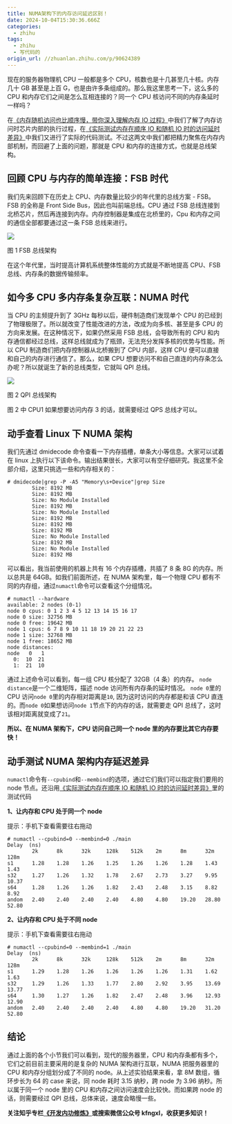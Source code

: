 ```yaml
---
title: NUMA架构下的内存访问延迟区别！
date: 2024-10-04T15:30:36.666Z
categories:
  - zhihu
tags:
  - zhihu
  - 写代码的
origin_url: //zhuanlan.zhihu.com/p/90624389
---
```

现在的服务器物理机 CPU 一般都是多个 CPU，核数也是十几甚至几十核。内存几十 GB 甚至是上百 G，也是由许多条组成的。那么我这里思考一下，这么多的 CPU 和内存它们之间是怎么互相连接的？同一个 CPU 核访问不同的内存条延时一样吗？

在[《内存随机访问也比顺序慢，带你深入理解内存 IO 过程》](https://zhuanlan.zhihu.com/p/86513504)中我们了解了内存访问时芯片内部的执行过程，在[《实际测试内存在顺序 IO 和随机 IO 时的访问延时差异》](https://zhuanlan.zhihu.com/p/87827480)中我们又进行了实际的代码测试。不过这两文中我们都把精力聚焦在内存内部机制，而回避了上面的问题，那就是 CPU 和内存的连接方式，也就是总线架构。

## 回顾 CPU 与内存的简单连接：FSB 时代

我们先来回顾下在历史上 CPU、内存数量比较少的年代里的总线方案 - FSB。FSB 的全称是 Front Side Bus，因此也叫前端总线。CPU 通过 FSB 总线连接到北桥芯片，然后再连接到内存。内存控制器是集成在北桥里的，Cpu 和内存之间的通信全部都要通过这一条 FSB 总线来进行。

![](https://pic1.zhimg.com/v2-c2176155b7a09009d8ac0a43bd471a5a_b.jpg)

图 1 FSB 总线架构

在这个年代里，当时提高计算机系统整体性能的方式就是不断地提高 CPU、FSB 总线、内存条的数据传输频率。

## 如今多 CPU 多内存条复杂互联：NUMA 时代

当 CPU 的主频提升到了 3GHz 每秒以后，硬件制造商们发现单个 CPU 的已经到了物理极限了。所以就改变了性能改进的方法，改成为向多核、甚至是多 CPU 的方向来发展。在这种情况下，如果仍然采用 FSB 总线，会导致所有的 CPU 和内存通信都经过总线，这样总线就成为了瓶颈，无法充分发挥多核的优势与性能。所以 CPU 制造商们把内存控制器从北桥搬到了 CPU 内部，这样 CPU 便可以直接和自己的内存进行通信了。那么，如果 CPU 想要访问不和自己直连的内存条怎么办呢？所以就诞生了新的总线类型，它就叫 QPI 总线。

![](https://pica.zhimg.com/v2-3f1230e90320d06aa47d6b3cf4f3f8ce_b.jpg)

图 2 QPI 总线架构

图 2 中 CPU1 如果想要访问内存 3 的话，就需要经过 QPS 总线才可以。

## 动手查看 Linux 下 NUMA 架构

我们先通过 dmidecode 命令查看一下内存插槽，单条大小等信息。大家可以试着在 linux 上执行以下该命令。输出结果很长，大家可以有空仔细研究。我这里不全部介绍，这里只挑选一些和内存相关的：

```text
# dmidecode|grep -P -A5 "Memory\s+Device"|grep Size  
        Size: 8192 MB  
        Size: 8192 MB  
        Size: No Module Installed  
        Size: 8192 MB  
        Size: No Module Installed  
        Size: 8192 MB  
        Size: 8192 MB  
        Size: 8192 MB  
        Size: No Module Installed  
        Size: 8192 MB  
        Size: No Module Installed  
        Size: 8192 MB
```

可以看出，我当前使用的机器上共有 16 个内存插槽，共插了 8 条 8G 的内存。所以总共是 64GB。如我们前面所述，在 NUMA 架构里，每一个物理 CPU 都有不同的内存组，通过`numactl`命令可以查看这个分组情况。

```text
# numactl --hardware
available: 2 nodes (0-1)
node 0 cpus: 0 1 2 3 4 5 12 13 14 15 16 17
node 0 size: 32756 MB
node 0 free: 19642 MB
node 1 cpus: 6 7 8 9 10 11 18 19 20 21 22 23
node 1 size: 32768 MB
node 1 free: 18652 MB
node distances:
node   0   1
  0:  10  21
  1:  21  10
```

通过上述命令可以看到，每一组 CPU 核分配了 32GB（4 条）的内存。 `node distance`是一个二维矩阵，描述 node 访问所有内存条的延时情况。 `node 0`里的 CPU 访问`node 0`里的内存相对距离是`10`, 因为这时访问的内存都是和该 CPU 直连的。而`node 0`如果想访问`node 1`节点下的内存的话，就需要走 QPI 总线了，这时该相对距离就变成了`21`。

&#x20;**所以、在 NUMA 架构下，CPU 访问自己同一个 node 里的内存要比其它内存要快！**&#x20;

## 动手测试 NUMA 架构内存延迟差异

`numactl`命令有`--cpubind`和`--membind`的选项，通过它们我们可以指定我们要用的 node 节点。还沿用[《实际测试内存在顺序 IO 和随机 IO 时的访问延时差异》](https://zhuanlan.zhihu.com/p/87827480)里的测试代码

**1、让内存和 CPU 处于同一个 node**

提示：手机下查看需要往右拖动

```text
# numactl --cpubind=0 --membind=0 ./main
Delay  (ns)
        2k      8k      32k     128k    512k    2m      8m      32m     128m
s1      1.28    1.28    1.26    1.25    1.26    1.26    1.28    1.43    1.43
s32     1.27    1.26    1.32    1.78    2.67    2.73    3.27    9.95    10.37
s64     1.28    1.26    1.26    1.82    2.43    2.48    3.15    8.82    8.92
andom   2.40    2.40    2.40    2.40    4.80    4.80    19.20   28.80   52.80
```

**2、让内存和 CPU 处于不同 node**

提示：手机下查看需要往右拖动

```text
# numactl --cpubind=0 --membind=1 ./main
Delay  (ns)
        2k      8k      32k     128k    512k    2m      8m      32m     128m
s1      1.29    1.28    1.26    1.26    1.26    1.26    1.31    1.62    1.63
s32     1.29    1.26    1.33    1.77    2.80    2.92    3.95    13.69   13.77
s64     1.30    1.27    1.26    1.82    2.47    2.48    3.96    12.93   12.90
andom   2.40    2.40    2.40    2.40    4.80    4.80    19.20   31.20   52.80
```

## 结论

通过上面的各个小节我们可以看到，现代的服务器里，CPU 和内存条都有多个，它们之前目前主要采用的是复杂的 NUMA 架构进行互联，NUMA 把服务器里的 CPU 和内存分组划分成了不同的 node。从上述实验结果来看，拿 8M 数组，循环步长为 64 的 case 来说，同 node 耗时 3.15 纳秒，跨 node 为 3.96 纳秒。所以属于同一个 node 里的 CPU 和内存之间访问速度会比较快。而如果跨 node 的话，则需要经过 QPI 总线，总体来说，速度会略慢一些。​

**关注知乎专栏[《开发内功修炼》](https://zhuanlan.zhihu.com/c_1147478886047719424)或搜索微信公众号 kfngxl，收获更多知识！**
